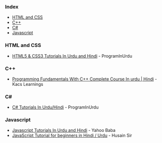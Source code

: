 ### Index

* [HTML and CSS](#html-and-css)
* [C++](#cplusplus)
* [C#](#csharp)
* [Javascript](#javascript)


### <a id="html-and-css"></a>HTML and CSS

* [HTML5 & CSS3 Tutorials In Urdu and Hindi](https://youtube.com/playlist?list=PLUyYwyJA_WfTr3YWWJ41_V7TrRZoq6cBT) - ProgramInUrdu


### <a id="cplusplus"></a>C++

* [Programming Fundamentals With C++ Complete Course In urdu | Hindi](https://www.youtube.com/playlistlist=PL4QkPoTgwFULciDFVJEHEwOKMtf9Q_Aqh) - Kacs Learnings

  
### <a id="csharp"></a>C#&lrm;

* [C# Tutorials In Urdu/Hindi](https://youtube.com/playlist?list=PLUyYwyJA_WfQd5zeCU890TDFQAqboekyc) - ProgramInUrdu


### <a id="javascript"></a>Javascript

* [Javascript Tutorials In Urdu and Hindi](https://www.youtube.com/watch?v=Lgxgm-T9cgA&list=PL0b6OzIxLPbx-BZTaWu_AF7hsKo_Fvsnf) - Yahoo Baba
* [JavaScript Tutorial for beginners in Hindi / Urdu](https://www.youtube.com/playlist?list=PLw9zMOoodWb5YB2TqrboVoSBkCKaOsvE_) - Husain Sir
